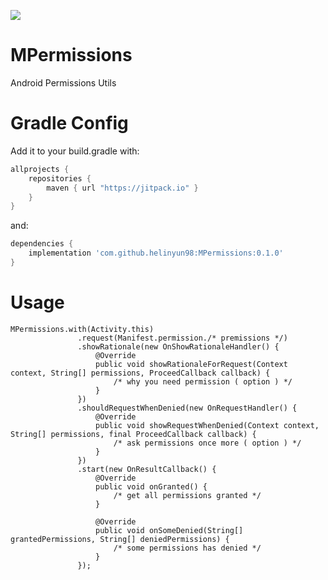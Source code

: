 [![](https://jitpack.io/v/helinyun98/MPermissions.svg)](https://jitpack.io/#helinyun98/MPermissions)
# MPermissions
Android Permissions Utils

# Gradle Config
    
Add it to your build.gradle with:
```gradle
allprojects {
    repositories {
        maven { url "https://jitpack.io" }
    }
}
```
and:

```gradle
dependencies {
    implementation 'com.github.helinyun98:MPermissions:0.1.0'
}
```

# Usage
```
MPermissions.with(Activity.this)
               .request(Manifest.permission./* premissions */)
               .showRationale(new OnShowRationaleHandler() {
                   @Override
                   public void showRationaleForRequest(Context context, String[] permissions, ProceedCallback callback) {
                       /* why you need permission ( option ) */
                   }
               })
               .shouldRequestWhenDenied(new OnRequestHandler() {
                   @Override
                   public void showRequestWhenDenied(Context context, String[] permissions, final ProceedCallback callback) {
                       /* ask permissions once more ( option ) */
                   }
               })
               .start(new OnResultCallback() {
                   @Override
                   public void onGranted() {
                       /* get all permissions granted */
                   }
                   
                   @Override
                   public void onSomeDenied(String[] grantedPermissions, String[] deniedPermissions) {
                       /* some permissions has denied */
                   }
               });
```
